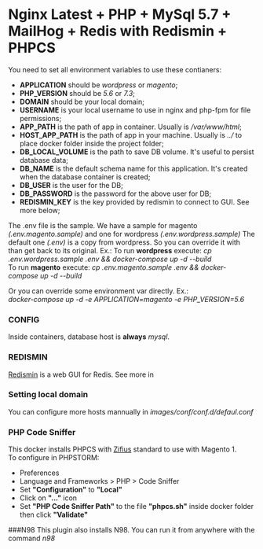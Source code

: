 # Nginx Latest + PHP + MySql 5.7 + MailHog + Redis with Redismin + PHPCS
You need to set all environment variables to use these contianers:  
- **APPLICATION** should be _wordpress_ or _magento_;
- **PHP_VERSION** should be _5.6_ or _7.3_;
- **DOMAIN** should be your local domain;
- **USERNAME** is your local username to use in nginx and php-fpm for file permissions; 
- **APP_PATH** is the path of app in container. Usually is _/var/www/html_;
- **HOST_APP_PATH** is the path of app in your machine. Usually is _../_ to place docker folder inside the project folder;
- **DB_LOCAL_VOLUME** is the path to save DB volume. It's useful to persist database data;
- **DB_NAME** is the default schema name for this application. It's created when the database container is created;
- **DB_USER** is the user for the DB;
- **DB_PASSWORD** is the password for the above user for DB;
- **REDISMIN_KEY** is the key provided by redismin to connect to GUI. See more below;

The .env file is the sample. We have a sample for magento _(.env.magento.sample)_ and one for wordpress _(.env.wordpress.sample)_
The default one _(.env)_ is a copy from wordpress. So you can override it with than get back to its original. Ex.:
To run __wordpress__ execute: _cp .env.wordpress.sample .env && docker-compose up -d --build_  
To run __magento__ execute: _cp .env.magento.sample .env && docker-compose up -d --build_  

Or you can override some environment var directly. Ex.:  
_docker-compose up -d -e APPLICATION=magento -e PHP_VERSION=5.6_

### CONFIG
Inside containers, database host is **always** _mysql_.

### REDISMIN
[Redismin](https://www.redsmin.com/) is a web GUI for Redis. See more in 

### Setting local domain
You can configure more hosts mannually in _images/conf/conf.d/defaul.conf_

### PHP Code Sniffer
This docker installs PHPCS with [Zifius](https://github.com/Zifius/Magizendo) standard to use with Magento 1.  
To configure in PHPSTORM:
- Preferences
- Language and Frameworks > PHP > Code Sniffer
- Set __"Configuration"__ to __"Local"__
- Click on __"..."__ icon
- Set __"PHP Code Sniffer Path"__ to the file __"phpcs.sh"__ inside docker folder then click __"Validate"__

###N98
This plugin also installs N98. You can run it from anywhere with the command _n98_
